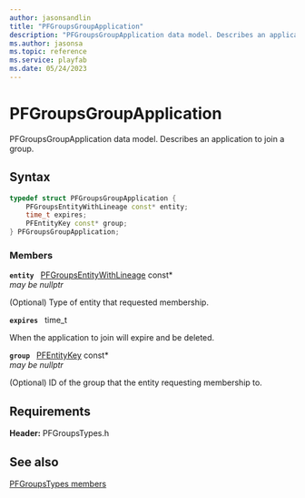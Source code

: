 ```yaml
---
author: jasonsandlin
title: "PFGroupsGroupApplication"
description: "PFGroupsGroupApplication data model. Describes an application to join a group."
ms.author: jasonsa
ms.topic: reference
ms.service: playfab
ms.date: 05/24/2023
---
```


# PFGroupsGroupApplication  

PFGroupsGroupApplication data model. Describes an application to join a group.  

## Syntax  
  
```cpp
typedef struct PFGroupsGroupApplication {  
    PFGroupsEntityWithLineage const* entity;  
    time_t expires;  
    PFEntityKey const* group;  
} PFGroupsGroupApplication;  
```
  
### Members  
  
**`entity`** &nbsp; [PFGroupsEntityWithLineage](pfgroupsentitywithlineage.md) const*  
*may be nullptr*  
  
(Optional) Type of entity that requested membership.
  
**`expires`** &nbsp; time_t  
  
When the application to join will expire and be deleted.
  
**`group`** &nbsp; [PFEntityKey](../../pftypes/structs/pfentitykey-c.md) const*  
*may be nullptr*  
  
(Optional) ID of the group that the entity requesting membership to.
  
  
## Requirements  
  
**Header:** PFGroupsTypes.h
  
## See also  
[PFGroupsTypes members](../pfgroupstypes_members.md)  

  
  
